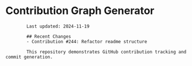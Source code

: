 # Contribution Graph Generator
            
            Last updated: 2024-11-19
            
            ## Recent Changes
            - Contribution #244: Refactor readme structure
            
            This repository demonstrates GitHub contribution tracking and commit generation.
        